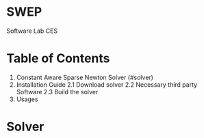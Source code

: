 # SWEP
Software Lab CES

# Table of Contents
1. Constant Aware Sparse Newton Solver (#solver)
2. Installation Guide
    2.1 Download solver
    2.2 Necessary third party Software
    2.3 Build the solver
3. Usages


# Solver
